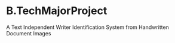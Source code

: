 # B.TechMajorProject
A Text Independent Writer Identification System from Handwritten Document Images
